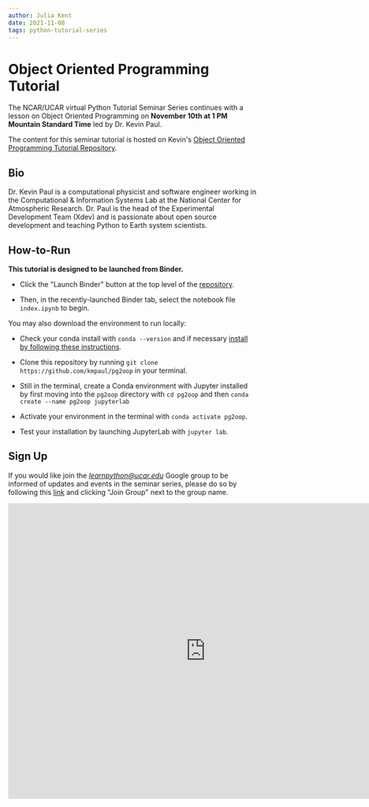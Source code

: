 ```yaml
---
author: Julia Kent
date: 2021-11-08
tags: python-tutorial-series
---
```


# Object Oriented Programming Tutorial

The NCAR/UCAR virtual Python Tutorial Seminar Series continues with a lesson on Object Oriented Programming on **November 10th at 1 PM Mountain Standard Time** led by Dr. Kevin Paul.

The content for this seminar tutorial is hosted on Kevin's [Object Oriented Programming Tutorial Repository](https://github.com/kmpaul/pg2oop).

## Bio

Dr. Kevin Paul is a computational physicist and software engineer working in the Computational & Information Systems Lab at the National Center for Atmospheric Research. Dr. Paul is the head of the Experimental Development Team (Xdev) and is passionate about open source development and teaching Python to Earth system scientists.

## How-to-Run

**This tutorial is designed to be launched from Binder.**

- Click the "Launch Binder" button at the top level of the [repository](https://github.com/kmpaul/pg2oop).

- Then, in the recently-launched Binder tab, select the notebook file `index.ipynb` to begin.

You may also download the environment to run locally:

- Check your conda install with `conda --version` and if necessary [install by following these instructions](https://docs.conda.io/en/latest/miniconda.html).

- Clone this repository by running `git clone https://github.com/kmpaul/pg2oop` in your terminal.

- Still in the terminal, create a Conda environment with Jupyter installed by first moving into the `pg2oop` directory with `cd pg2oop` and then `conda create --name pg2oop jupyterlab`

- Activate your environment in the terminal with `conda activate pg2oop`.

- Test your installation by launching JupyterLab with `jupyter lab`.

## Sign Up

If you would like join the *learnpython@ucar.edu* Google group to be informed of updates and events in the seminar series, please do so by following this [link](https://groups.google.com/a/ucar.edu/g/learnpython/about) and clicking "Join Group" next to the group name.

<iframe src="https://calendar.google.com/calendar/embed?src=c_krmtmqm6kb5u7ke6t5on9l0rus%40group.calendar.google.com" style="border: 0" width="800" height="600" frameborder="0" scrolling="no"></iframe>
